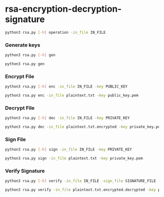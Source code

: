 # rsa-encryption-decryption-signature
``` sh
python3 rsa.py [-h] operation -in_file IN_FILE
```

### Generate keys
``` sh
python3 rsa.py [-h] gen
```
``` sh
python3 rsa.py gen
```

### Encrypt File
``` sh
python3 rsa.py [-h] enc -in_file IN_FILE -key PUBLIC_KEY
```
``` sh
python3 rsa.py enc -in_file plaintext.txt -key public_key.pem
```

### Decrypt File
``` sh
python3 rsa.py [-h] dec -in_file IN_FILE -key PRIVATE_KEY
```
``` sh
python3 rsa.py dec -in_file plaintext.txt.encrypted -key private_key.pem
```

### Sign File
``` sh
python3 rsa.py [-h] sign -in_file IN_FILE -key PRIVATE_KEY
```
``` sh
python3 rsa.py sign -in_file plaintext.txt -key private_key.pem
```

### Verify Signature
``` sh
python3 rsa.py [-h] verify -in_file IN_FILE -sign_file SIGNATURE_FILE -key PUBLIC_KEY
```
``` sh
python3 rsa.py verify -in_file plaintext.txt.encrypted.decrypted -key public_key.pem -sign_file plaintext.txt.signature
```
